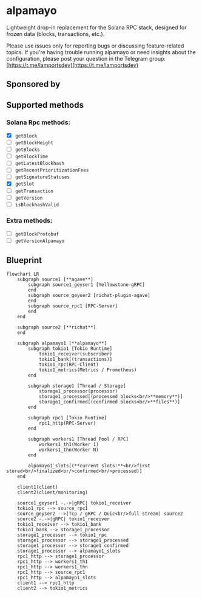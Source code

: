 # alpamayo

Lightweight drop-in replacement for the Solana RPC stack, designed for frozen data (blocks, transactions, etc.).

Please use issues only for reporting bugs or discussing feature-related topics. If you're having trouble running alpamayo or need insights about the configuration, please post your question in the Telegram group: [https://t.me/lamportsdev](https://t.me/lamportsdev)

## Sponsored by

## Supported methods

### Solana Rpc methods:

- [x] `getBlock`
- [ ] `getBlockHeight`
- [ ] `getBlocks`
- [ ] `getBlockTime`
- [ ] `getLatestBlockhash`
- [ ] `getRecentPrioritizationFees`
- [ ] `getSignatureStatuses`
- [x] `getSlot`
- [ ] `getTransaction`
- [ ] `getVersion`
- [ ] `isBlockhashValid`

### Extra methods:

- [ ] `getBlockProtobuf`
- [ ] `getVersionAlpamayo`

## Blueprint

```mermaid
flowchart LR
    subgraph source1 [**agave**]
        subgraph source1_geyser1 [Yellowstone-gRPC]
        end
        subgraph source_geyser2 [richat-plugin-agave]
        end
        subgraph source_rpc1 [RPC-Server]
        end
    end

    subgraph source2 [**richat**]
    end

    subgraph alpamayo1 [**alpamayo**]
        subgraph tokio1 [Tokio Runtime]
            tokio1_receiver(subscriber)
            tokio1_bank[(transactions)]
            tokio1_rpc(RPC-Client)
            tokio1_metrics(Metrics / Prometheus)
        end

        subgraph storage1 [Thread / Storage]
            storage1_processor(processor)
            storage1_processed[(processed blocks<br/>**memory**)]
            storage1_confirmed[(confirmed blocks<br/>**files**)]
        end

        subgraph rpc1 [Tokio Runtime]
            rpc1_http(RPC-Server)
        end

        subgraph workers1 [Thread Pool / RPC]
            workers1_th1(Worker 1)
            workers1_thn(Worker N)
        end

        alpamayo1_slots[(**current slots:**<br/>first stored<br/>finalized<br/>confirmed<br/>processed)]
    end

    client1(client)
    client2(client/monitoring)

    source1_geyser1 -.->|gRPC| tokio1_receiver
    tokio1_rpc --> source_rpc1
    source_geyser2 -->|Tcp / gRPC / Quic<br/>full stream| source2
    source2 -.->|gRPC| tokio1_receiver
    tokio1_receiver --> tokio1_bank
    tokio1_bank --> storage1_processor
    storage1_processor --> tokio1_rpc
    storage1_processor --> storage1_processed
    storage1_processor --> storage1_confirmed
    storage1_processor --> alpamayo1_slots
    rpc1_http --> storage1_processor
    rpc1_http --> workers1_th1
    rpc1_http --> workers1_thn
    rpc1_http --> source_rpc1
    rpc1_http --> alpamayo1_slots
    client1 --> rpc1_http
    client2 --> tokio1_metrics
```
